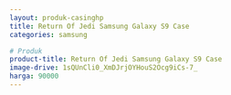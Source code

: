 ```yaml
---
layout: produk-casinghp
title: Return Of Jedi Samsung Galaxy S9 Case
categories: samsung

# Produk
product-title: Return Of Jedi Samsung Galaxy S9 Case
image-drive: 1sQUnCli0_XmDJrjOYHouS2Ocg9iCs-7_
harga: 90000
---
```

